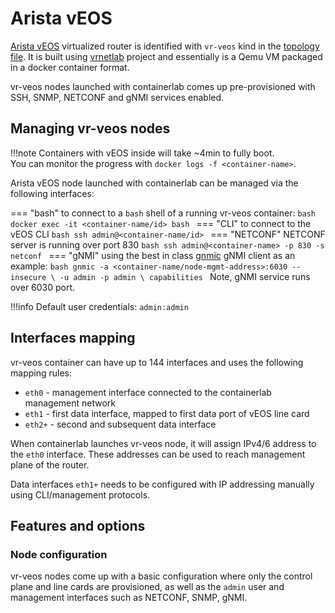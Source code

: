 # Arista vEOS

[Arista vEOS](https://www.arista.com/en/cg-veos-router/veos-router-overview) virtualized router is identified with `vr-veos` kind in the [topology file](../topo-def-file.md). It is built using [vrnetlab](../vrnetlab.md) project and essentially is a Qemu VM packaged in a docker container format.

vr-veos nodes launched with containerlab comes up pre-provisioned with SSH, SNMP, NETCONF and gNMI services enabled.

## Managing vr-veos nodes

!!!note
    Containers with vEOS inside will take ~4min to fully boot.  
    You can monitor the progress with `docker logs -f <container-name>`.

Arista vEOS node launched with containerlab can be managed via the following interfaces:

=== "bash"
    to connect to a `bash` shell of a running vr-veos container:
    ```bash
    docker exec -it <container-name/id> bash
    ```
=== "CLI"
    to connect to the vEOS CLI
    ```bash
    ssh admin@<container-name/id>
    ```
=== "NETCONF"
    NETCONF server is running over port 830
    ```bash
    ssh admin@<container-name> -p 830 -s netconf
    ```
=== "gNMI"
    using the best in class [gnmic](https://gnmic.kmrd.dev) gNMI client as an example:
    ```bash
    gnmic -a <container-name/node-mgmt-address>:6030 --insecure \
    -u admin -p admin \
    capabilities
    ```
    Note, gNMI service runs over 6030 port.

!!!info
    Default user credentials: `admin:admin`

## Interfaces mapping
vr-veos container can have up to 144 interfaces and uses the following mapping rules:

* `eth0` - management interface connected to the containerlab management network
* `eth1` - first data interface, mapped to first data port of vEOS line card
* `eth2+` - second and subsequent data interface

When containerlab launches vr-veos node, it will assign IPv4/6 address to the `eth0` interface. These addresses can be used to reach management plane of the router.

Data interfaces `eth1+` needs to be configured with IP addressing manually using CLI/management protocols.


## Features and options
### Node configuration
vr-veos nodes come up with a basic configuration where only the control plane and line cards are provisioned, as well as the `admin` user and management interfaces such as NETCONF, SNMP, gNMI.
